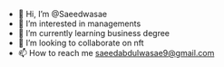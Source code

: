 - 👋 Hi, I’m @Saeedwasae
- 👀 I’m interested in managements
- 🌱 I’m currently learning business degree
- 💞️ I’m looking to collaborate on nft
- 📫 How to reach me saeedabdulwasae9@gmail.com

<!---
Saeedwasae/Saeedwasae is a ✨ special ✨ repository because its `README.md` (this file) appears on your GitHub profile.
You can click the Preview link to take a look at your changes.
--->
